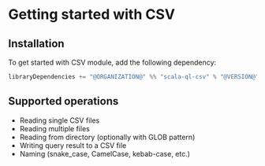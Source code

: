 # Getting started with CSV

## Installation

To get started with CSV module, add the following dependency:

```scala
libraryDependencies += "@ORGANIZATION@" %% "scala-ql-csv" % "@VERSION@"
```

## Supported operations

- Reading single CSV files
- Reading multiple files
- Reading from directory (optionally with GLOB pattern)
- Writing query result to a CSV file
- Naming (snake_case, CamelCase, kebab-case, etc.)